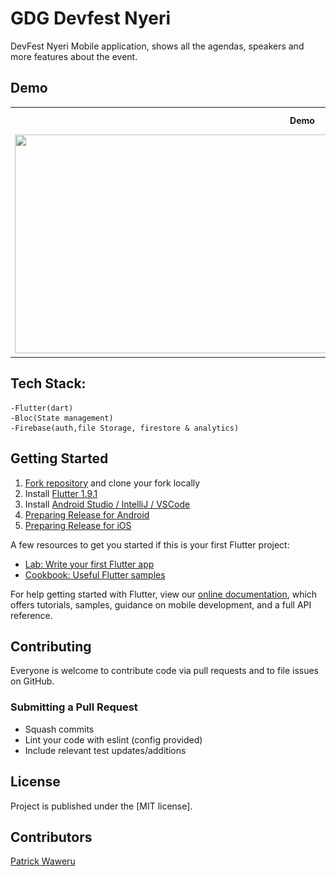 # GDG Devfest Nyeri

DevFest Nyeri Mobile application, shows all the agendas, speakers and more features about the event.

## Demo

<table>
  <tr>
    <th>Demo</th>
    <th>Dark Mode</th>
    <th>Light theme</th>
  </tr>
  <tr>
    <td><img height="350px" width="920px" src="https://github.com/Iampato/Devfest-Nyeri/blob/master/screenshots/devfestonline-video-cuttercom.gif"/></td>
    <td><img src="https://github.com/Iampato/Devfest-Nyeri/blob/master/screenshots/Screenshot_20190930-191849.png"/></td>
    <td><img src="https://github.com/Iampato/Devfest-Nyeri/blob/master/screenshots/Screenshot_20190930-191902.png"/></td>
</tr>
</table>



## Tech Stack:
	-Flutter(dart)
	-Bloc(State management)
	-Firebase(auth,file Storage, firestore & analytics)

## Getting Started

1. [Fork repository](https://github.com/Iampato/DevFest-Nyeri/fork) and clone your fork locally
1. Install [Flutter 1.9.1](https://flutter.dev/docs/get-started/install)
1. Install [Android Studio / IntelliJ / VSCode](https://flutter.dev/docs/development/tools/android-studio)
1. [Preparing Release for Android](https://flutter.dev/docs/deployment/android)
1. [Preparing Release for iOS](https://flutter.dev/docs/deployment/ios)


A few resources to get you started if this is your first Flutter project:

- [Lab: Write your first Flutter app](https://flutter.dev/docs/get-started/codelab)
- [Cookbook: Useful Flutter samples](https://flutter.dev/docs/cookbook)

For help getting started with Flutter, view our
[online documentation](https://flutter.dev/docs), which offers tutorials,
samples, guidance on mobile development, and a full API reference.

## Contributing

Everyone is welcome to contribute code via pull requests and to file issues on GitHub.

### Submitting a Pull Request

- Squash commits
- Lint your code with eslint (config provided)
- Include relevant test updates/additions

## License

Project is published under the [MIT license].


## Contributors

[Patrick Waweru](https://github.com/Iampato)
